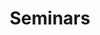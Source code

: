 ---
title: Seminars

# Listing view
view: news

# Optional banner image (relative to `assets/media/` folder).
banner:
  caption: ''
  image: ''
---